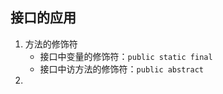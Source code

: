 接口的应用
-------------------
1. 方法的修饰符
    * 接口中变量的修饰符：`public static final`
    * 接口中访方法的修饰符：`public abstract`
2. 

